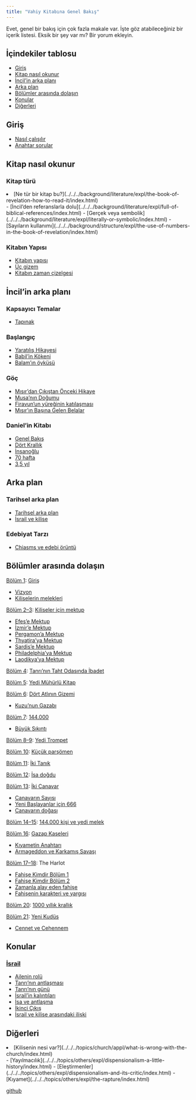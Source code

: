 ```yaml
---
title: "Vahiy Kitabına Genel Bakış"
---
```



Evet, genel bir bakış için çok fazla makale var. İşte göz atabileceğiniz bir içerik listesi. Eksik bir şey var mı? Bir yorum ekleyin.


## İçindekiler tablosu

<a name="721e"></a>
- [Giriş](../../../gen/index/expl/overview-on-the-book-of-revelation/index.html#b596)
- [Kitap nasıl okunur](../../../gen/index/expl/overview-on-the-book-of-revelation/index.html#8144)
- [İncil’in arka planı](../../../gen/index/expl/overview-on-the-book-of-revelation/index.html#5018)
- [Arka plan](../../../gen/index/expl/overview-on-the-book-of-revelation/index.html#39a8)
- [Bölümler arasında dolaşın](../../../gen/index/expl/overview-on-the-book-of-revelation/index.html#c2f0)
- [Konular](../../../gen/index/expl/overview-on-the-book-of-revelation/index.html#948b)
- [Diğerleri](../../../gen/index/expl/overview-on-the-book-of-revelation/index.html#3e88)



## Giriş

<a name="b596"></a>
- [Nasıl çalışılır](../../../gen/background/ressources/how-to-study-the-book-of-revelation/index.html)
- [Anahtar sorular](../../../gen/index/keywords/big-topics-in-the-book-of-revelation/index.html)



## Kitap nasıl okunur

<a name="8144"></a>

### Kitap türü

<a name="fe40"></a>
<li id="71b4">[Ne tür bir kitap bu?](../../../background/literature/expl/the-book-of-revelation-how-to-read-it/index.html)</li>- [İncil’den referanslarla dolu](../../../background/literature/expl/full-of-biblical-references/index.html)
- [Gerçek veya sembolik](../../../background/literature/expl/literally-or-symbolic/index.html)
- [Sayıların kullanımı](../../../background/structure/expl/the-use-of-numbers-in-the-book-of-revelation/index.html)



### Kitabın Yapısı

<a name="e3b7"></a>
- [Kitabın yapısı](../../../background/structure/expl/the-structure-of-the-book-of-revelation/index.html)
- [Üç gizem](../../../background/structure/expl/the-three-mysteries/index.html)
- [Kitabın zaman çizelgesi](../../../background/structure/expl/the-timeline-in-the-book-of-revelation/index.html)



## İncil’in arka planı

<a name="5018"></a>

### Kapsayıcı Temalar

<a name="9c82"></a>
- [Tapınak](../../../bible/keyword/expl/the-temple-and-the-presence-of-god/index.html)



### Başlangıç

<a name="15a0"></a>
- [Yaratılış Hikayesi](../../../bible/creation/expl/the-creation/index.html)
- [Babil’in Kökeni](../../../bible/keyword/expl/the-origin-of-babel/index.html)
- [Balam’ın öyküsü](../../../bible/keyword/expl/the-story-of-balaam/index.html)



### Göç

<a name="d918"></a>
- [Mısır’dan Çıkıştan Önceki Hikaye](../../../bible/exodus/expl/the-story-before-the-exodus/index.html)
- [Musa’nın Doğumu](../../../bible/exodus/expl/the-birth-of-moses/index.html)
- [Firavun’un yüreğinin katılaşması](../../../bible/exodus/expl/the-hardening-of-pharaohs-heart/index.html)
- [Mısır’ın Başına Gelen Belalar](../../../bible/exodus/expl/the-plagues-in-egypt/index.html)



### Daniel’in Kitabı

<a name="49ed"></a>
- [Genel Bakış](../../../bible/daniel/expl/the-book-of-daniel/index.html)
- [Dört Krallık](../../../bible/daniel/expl/the-four-kingdoms-in-daniel/index.html)
- [İnsanoğlu](../../../bible/daniel/expl/the-son-of-man-and-the-remnant/index.html)
- [70 hafta](../../../bible/daniel/expl/the-70-year-weeks/index.html)
- [3,5 yıl](../../../bible/daniel/expl/the-secret-of-the-3-5-years/index.html)



## Arka plan

<a name="39a8"></a>

### Tarihsel arka plan

<a name="7d2e"></a>
- [Tarihsel arka plan](../../../background/history/expl/pax-romana-key-to-understand-the-book-of-revelation/index.html)
- [İsrail ve kilise](../../../background/israel/expl/israel-and-the-church/index.html)



### Edebiyat Tarzı

<a name="f373"></a>
- [Chiasms ve edebi örüntü](../../../background/literature/expl/literary-tools-in-the-book-of-revelation/index.html)



## Bölümler arasında dolaşın

<a name="c2f0"></a>
[Bölüm 1](https://www.bibleserver.com/TR/Vahiy1): [Giriş](../../../content/letters/expl/setting-the-foundation/index.html)

- [Vizyon](../../../content/letters/expl/the-vision/index.html)
- [Kiliselerin melekleri](../../../content/letters/expl/the-angel-of-the-churches/index.html)


[Bölüm 2–3](https://www.bibleserver.com/TR/Vahiy2): [Kiliseler için mektup](../../../content/letters/expl/the-letters-to-the-seven-churches/index.html)

- [Efes’e Mektup](../../../content/letters/expl/the-letter-to-the-church-in-ephesus/index.html)
- [İzmir’e Mektup](../../../content/letters/expl/the-letter-to-the-church-in-smyrna/index.html)
- [Pergamon’a Mektup](../../../content/letters/expl/the-letter-to-the-church-in-pergamon/index.html)
- [Thyatira’ya Mektup](../../../content/letters/expl/the-letter-to-the-church-in-thyatira/index.html)
- [Sardis’e Mektup](../../../content/letters/expl/the-letter-to-the-church-in-sardis/index.html)
- [Philadelphia’ya Mektup](../../../content/letters/expl/the-letter-to-the-church-in-philadelphia/index.html)
- [Laodikya’ya Mektup](../../../content/letters/expl/the-letter-to-the-church-in-laodicea/index.html)


[Bölüm 4](https://www.bibleserver.com/TR/Vahiy4): [Tanrı’nın Taht Odasında İbadet](../../../content/worship/expl/worship-in-the-throne-room/index.html)

[Bölüm 5](https://www.bibleserver.com/TR/Vahiy5): [Yedi Mühürlü Kitap](../../../content/seals/expl/the-book-with-the-seven-seals/index.html)

[Bölüm 6](https://www.bibleserver.com/TR/Vahiy6): [Dört Atlının Gizemi](../../../content/seals/expl/the-mystery-of-the-four-horse-men/index.html)

- [Kuzu’nun Gazabı](../../../content/seals/expl/the-wrath-of-the-lamb/index.html)


[Bölüm 7](https://www.bibleserver.com/TR/Vahiy7): [144.000](../../../content/army/expl/the-144000/index.html)

- [Büyük Sıkıntı](../../../content/army/expl/the-end-time-and-the-great-tribulation/index.html)


[Bölüm 8–9](https://www.bibleserver.com/TR/Vahiy8): [Yedi Trompet](../../../content/trumpets/expl/the-trumpets-in-revelation/index.html)

[Bölüm 10](https://www.bibleserver.com/TR/Vahiy10): [Küçük parşömen](../../../content/scroll/expl/the-little-scroll/index.html)

[Bölüm 11](https://www.bibleserver.com/TR/Vahiy11): [İki Tanık](../../../content/witnesses/expl/the-two-witnesses/index.html)

[Bölüm 12](https://www.bibleserver.com/TR/Vahiy12): [İsa doğdu](../../../content/jesus/expl/a-different-christmas-story/index.html)

[Bölüm 13](https://www.bibleserver.com/TR/Vahiy13): [İki Canavar](../../../content/beasts/expl/the-nature-of-the-beast-in-the-book-of-revelation/index.html)

- [Canavarın Sayısı](../../../content/beasts/expl/666-the-number-of-the-beast/index.html)
- [Yeni Başlayanlar için 666](../../../content/beasts/expl/the-beasts-and-the-666-in-historical-context/index.html)
- [Canavarın doğası](../../../content/beasts/expl/the-nature-of-the-beast/index.html)


[Bölüm 14–15](https://www.bibleserver.com/TR/Vahiy14): [144.000 kişi ve yedi melek](../../../content/harvest/expl/gods-army-and-the-seven-angels/index.html)

[Bölüm 16](https://www.bibleserver.com/TR/Vahiy16): [Gazap Kaseleri](../../../content/bowls/expl/the-bowls-of-wrath/index.html)

- [Kıyametin Anahtarı](../../../content/bowls/expl/the-key-to-armageddon/index.html)
- [Armageddon ve Karkamış Savaşı](../../../content/bowls/expl/armageddon-and-the-battle-of-karkemish/index.html)


[Bölüm 17–18](https://www.bibleserver.com/TR/Vahiy17): The Harlot

- [Fahişe Kimdir Bölüm 1](../../../content/harlot/expl/who-is-the-whore-babel-part-1/index.html)
- [Fahişe Kimdir Bölüm 2](../../../content/harlot/expl/who-is-the-whore-babel-part-2/index.html)
- [Zamanla alay eden fahişe](../../../content/harlot/expl/the-whore-in-revelation-a-mocking-of-the-roman-empire/index.html)
- [Fahişenin karakteri ve yargısı](../../../content/harlot/expl/the-character-and-destiny-of-the-harlot/index.html)


[Bölüm 20](https://www.bibleserver.com/TR/Vahiy20): [1000 yıllık krallık](../../../content/1000y/expl/the-thousand-year-kingdom/index.html)

[Bölüm 21](https://www.bibleserver.com/TR/Vahiy21): [Yeni Kudüs](../../../content/paradise/expl/the-new-jerusalem/index.html)

- [Cennet ve Cehennem](../../../content/paradise/expl/heaven-and-hell/index.html)



## Konular

<a name="948b"></a>

### [İsrail](../../../background/israel/expl/who-is-israel/index.html)

<a name="9a15"></a>
- [Ailenin rolü](../../../background/israel/expl/the-role-of-family-in-the-bible/index.html)
- [Tanrı’nın antlaşması](../../../background/israel/expl/gods-covenant/index.html)
- [Tanrı’nın günü](../../../background/israel/expl/the-day-of-the-lord/index.html)
- [İsrail’in kalıntıları](../../../background/israel/expl/the-remnant-of-israel/index.html)
- [İsa ve antlaşma](../../../background/israel/expl/jesus-and-the-covenant/index.html)
- [İkinci Çıkış](../../../background/israel/expl/the-second-exodus/index.html)
- [İsrail ve kilise arasındaki ilişki](../../../background/israel/expl/the-church-is-part-of-israel/index.html)



## Diğerleri

<a name="3e88"></a>
<li id="34b5">[Kilisenin nesi var?](../../../topics/church/appl/what-is-wrong-with-the-church/index.html)</li>- [Yayılmacılık](../../../topics/others/expl/dispensionalism-a-little-history/index.html)
- [Eleştirmenler](../../../topics/others/expl/dispensionalism-and-its-critic/index.html)
- [Kıyamet](../../../topics/others/expl/the-rapture/index.html)







[github](https://github.com/revelation-today/revelation-today/blob/main/exampleSite/content/docs/gen/index/expl/overview-on-the-book-of-revelation.tr.md)
